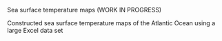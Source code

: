 Sea surface temperature maps (WORK IN PROGRESS)

Constructed sea surface temperature maps of the Atlantic Ocean using a large Excel data set
